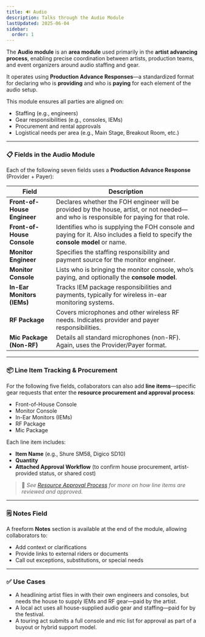 ```yaml
---
title: 🔊 Audio
description: Talks through the Audio Module
lastUpdated: 2025-06-04
sidebar:
  order: 1
---
```


The **Audio module** is an **area module** used primarily in the **artist advancing process**, enabling precise coordination between artists, production teams, and event organizers around audio staffing and gear.

It operates using **Production Advance Responses**—a standardized format for declaring who is **providing** and who is **paying** for each element of the audio setup.

This module ensures all parties are aligned on:

- Staffing (e.g., engineers)
- Gear responsibilities (e.g., consoles, IEMs)
- Procurement and rental approvals
- Logistical needs per area (e.g., Main Stage, Breakout Room, etc.)

---

### 📋 Fields in the Audio Module

Each of the following seven fields uses a **Production Advance Response** (Provider + Payer):

| Field                       | Description                                                                                                                             |
| --------------------------- | --------------------------------------------------------------------------------------------------------------------------------------- |
| **Front-of-House Engineer** | Declares whether the FOH engineer will be provided by the house, artist, or not needed—and who is responsible for paying for that role. |
| **Front-of-House Console**  | Identifies who is supplying the FOH console and paying for it. Also includes a field to specify the **console model** or name.          |
| **Monitor Engineer**        | Specifies the staffing responsibility and payment source for the monitor engineer.                                                      |
| **Monitor Console**         | Lists who is bringing the monitor console, who’s paying, and optionally the **console model**.                                          |
| **In-Ear Monitors (IEMs)**  | Tracks IEM package responsibilities and payments, typically for wireless in-ear monitoring systems.                                     |
| **RF Package**              | Covers microphones and other wireless RF needs. Indicates provider and payer responsibilities.                                          |
| **Mic Package (Non-RF)**    | Details all standard microphones (non-RF). Again, uses the Provider/Payer format.                                                       |

---

### 📦 Line Item Tracking & Procurement

For the following five fields, collaborators can also add **line items**—specific gear requests that enter the **resource procurement and approval process**:

- Front-of-House Console
- Monitor Console
- In-Ear Monitors (IEMs)
- RF Package
- Mic Package

Each line item includes:

- **Item Name** (e.g., Shure SM58, Digico SD10)
- **Quantity**
- **Attached Approval Workflow** (to confirm house procurement, artist-provided status, or shared cost)

> 📝 _See [Resource Approval Process](#) for more on how line items are reviewed and approved._

---

### 🗒️ Notes Field

A freeform **Notes** section is available at the end of the module, allowing collaborators to:

- Add context or clarifications
- Provide links to external riders or documents
- Call out exceptions, substitutions, or special needs

---

### ✅ Use Cases

- A headlining artist flies in with their own engineers and consoles, but needs the house to supply IEMs and RF gear—paid by the artist.
- A local act uses all house-supplied audio gear and staffing—paid for by the festival.
- A touring act submits a full console and mic list for approval as part of a buyout or hybrid support model.
